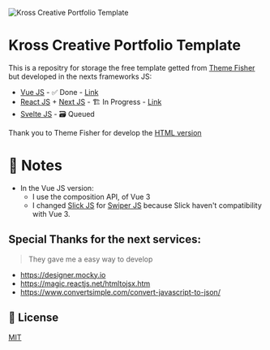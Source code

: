 ![Kross Creative Portfolio Template](https://themefisher.com/wp-content/uploads/edd/2019/04/kross-portfolio-template.jpg)

# Kross Creative Portfolio Template
This is a repositry for storage the free template getted from [Theme Fisher](https://themefisher.com/) but developed in the nexts frameworks JS:
- [Vue JS](https://github.com/vuejs/core) - ✅ Done - [Link](https://kross-creative.netlify.app)
- [React JS](https://reactjs.org/) + [Next JS](https://nextjs.org/) - 🏗️ In Progress  - [Link](https://kross-creative.vercel.app)
- [Svelte JS](https://svelte.dev/) - 🗃️ Queued

Thank you to Theme Fisher for develop the [HTML version](https://themefisher.com/products/kross-creative-portfolio-template/)

# 📝 Notes
- In the Vue JS version:
    - I use the composition API, of Vue 3
    - I changed [Slick JS](http://kenwheeler.github.io/slick/) for [Swiper JS](https://swiperjs.com/) because Slick haven't compatibility with Vue 3.

## Special Thanks for the next services:
> They gave me a easy way to develop
- https://designer.mocky.io
- https://magic.reactjs.net/htmltojsx.htm
- https://www.convertsimple.com/convert-javascript-to-json/

## 📃 License
[MIT](https://choosealicense.com/licenses/mit/)
